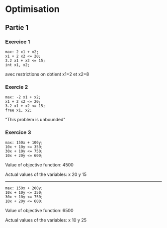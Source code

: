 # Optimisation

## Partie 1

### Exercice 1

```
max: 2 x1 + x2;
x1 + 2 x2 <= 20;
3.2 x1 + x2 <= 15;
int x1, x2;
```

avec restrictions on obtient x1=2 et x2=8

### Exercie 2

```
max: -2 x1 + x2;
x1 + 2 x2 <= 20;
3.2 x1 + x2 <= 15;
free x1, x2;
```

"This problem is unbounded"

### Exercice 3

```
max: 150x + 100y;
10x + 10y <= 350;
30x + 10y <= 750;
10x + 20y <= 600;
```

Value of objective function: 4500

Actual values of the variables:
x                              20
y                              15

---------------------------------

```
max: 150x + 200y;
10x + 10y <= 350;
30x + 10y <= 750;
10x + 20y <= 600;
```

Value of objective function: 6500

Actual values of the variables:
x                              10
y                              25
